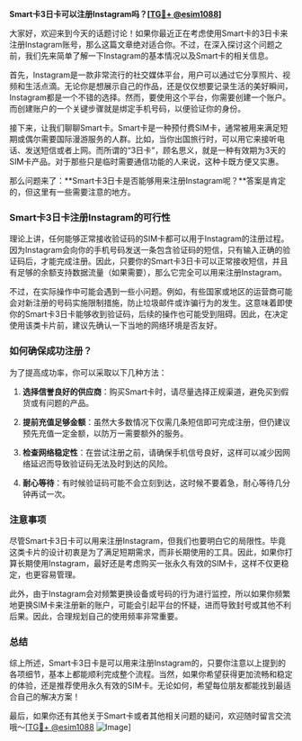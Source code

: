 **Smart卡3日卡可以注册Instagram吗？[[TG💪+ @esim1088](https://t.me/s/esim1088)]**

大家好，欢迎来到今天的话题讨论！如果你最近正在考虑使用Smart卡的3日卡来注册Instagram账号，那么这篇文章绝对适合你。不过，在深入探讨这个问题之前，我们先来简单了解一下Instagram的基本情况以及Smart卡的相关信息。

首先，Instagram是一款非常流行的社交媒体平台，用户可以通过它分享照片、视频和生活点滴。无论你是想展示自己的作品，还是仅仅想要记录生活的美好瞬间，Instagram都是一个不错的选择。然而，要使用这个平台，你需要创建一个账户。而创建账户的一个关键步骤就是绑定手机号码，以便验证你的身份。

接下来，让我们聊聊Smart卡。Smart卡是一种预付费SIM卡，通常被用来满足短期或偶尔需要国际漫游服务的人群。比如，当你出国旅行时，可以用它来接听电话、发送短信或者上网。而所谓的“3日卡”，顾名思义，就是一种有效期为3天的SIM卡产品。对于那些只是临时需要通信功能的人来说，这种卡既方便又实惠。

那么问题来了：**Smart卡3日卡是否能够用来注册Instagram呢？**答案是肯定的，但这里有一些需要注意的地方。

### Smart卡3日卡注册Instagram的可行性

理论上讲，任何能够正常接收验证码的SIM卡都可以用于Instagram的注册过程。因为Instagram会向你的手机号码发送一条包含验证码的短信，只有输入正确的验证码后，才能完成注册。因此，只要你的Smart卡3日卡可以正常接收短信，并且有足够的余额支持数据流量（如果需要），那么它完全可以用来注册Instagram。

不过，在实际操作中可能会遇到一些小问题。例如，有些国家或地区的运营商可能会对新注册的号码实施限制措施，防止垃圾邮件或诈骗行为的发生。这意味着即使你的Smart卡3日卡能够收到验证码，后续的操作也可能受到阻碍。因此，在决定使用该类卡片前，建议先确认一下当地的网络环境是否友好。

### 如何确保成功注册？

为了提高成功率，你可以采取以下几种方法：

1. **选择信誉良好的供应商**：购买Smart卡时，请尽量选择正规渠道，避免买到假货或有问题的产品。
   
2. **提前充值足够金额**：虽然大多数情况下仅需几条短信即可完成注册，但仍建议预先充值一定金额，以防万一需要额外的服务。

3. **检查网络稳定性**：在尝试注册之前，请确保手机信号良好，这样可以减少因网络延迟而导致验证码无法及时到达的风险。

4. **耐心等待**：有时候验证码可能不会立刻到达，这时候不要着急，耐心等待几分钟再试一次。

### 注意事项

尽管Smart卡3日卡可以用来注册Instagram，但我们也要明白它的局限性。毕竟这类卡片的设计初衷是为了满足短期需求，而非长期使用的工具。因此，如果你打算长期使用Instagram，最好还是考虑购买一张永久有效的SIM卡，这样不仅更稳定，也更容易管理。

此外，由于Instagram会对频繁更换设备或号码的行为进行监控，所以如果你频繁地更换SIM卡来注册新的账户，可能会引起平台的怀疑，进而导致封号或其他不利后果。因此，合理规划自己的使用频率非常重要。

### 总结

综上所述，Smart卡3日卡是可以用来注册Instagram的，只要你注意以上提到的各项细节，基本上都能顺利完成整个流程。当然，如果你希望获得更加流畅和稳定的体验，还是推荐使用永久有效的SIM卡。无论如何，希望每位朋友都能找到最适合自己的解决方案！

最后，如果你还有其他关于Smart卡或者其他相关问题的疑问，欢迎随时留言交流哦～[[TG💪+ @esim1088](https://t.me/s/esim1088) ![Image](https://i.postimg.cc/4NQfJmqS/Snipaste-2025-05-13-00-14-12.png)]